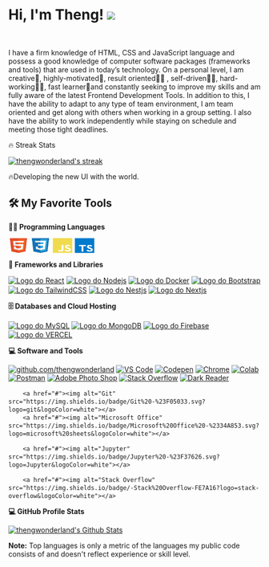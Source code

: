 <h1 align="Left">
Hi, I'm Theng!
<img src="https://media.giphy.com/media/hvRJCLFzcasrR4ia7z/giphy.gif" width="30"></h1>
 <!--<img src="https://komarev.com/ghpvc/?username=thengwonderland&label=Profile%20Views&color=0e75b6&style=flat" align='right' alt="yashitanamdeo" />-->
<!-- <img src="https://gpvc.arturio.dev/thengwonderland" alt="Profile views" align='right'/> <a href="https://github.com/thengwonderland/thengwonderland"> </a> -->

<!-- Typing SVG by DenverCoder1 - https://github.com/DenverCoder1/readme-typing-svg -->
<!--<p align="Left">
  <a href="https://github.com/DenverCoder1/readme-typing-svg"><img src="https://readme-typing-svg.herokuapp.com?lines=Meta+Front+End+Professional;Front+End+Developer;DOM%20|%20AI%20|%20ML%20Enthusiastic;Learning%20new%20technology%20together&center=true&width=380&height=45"></a>
</p>-->
<br/>
<p>
I have a firm knowledge of HTML, CSS and JavaScript language and possess a good knowledge of computer software packages (frameworks and tools) that are used in today’s technology. On a personal level, I am creative🎡, highly-motivated🎯, result oriented👩‍💻 , self-driven🙇‍♀️, hard-working🤹‍♀️, fast learner👐and constantly seeking to improve my skills and am fully aware of the latest Frontend Development Tools. In addition to this, I have the ability to adapt to any type of team environment, I am team oriented and get along with others when working in a group setting. I also have the ability to work independently while staying on schedule and meeting those tight deadlines.
</p>

🔥 Streak Stats

<!-- GitHub Readme Streak Stats - https://github.com/thengwonderland/github-readme-streak-stats -->
<p align="Left">
  	<a href="https://github.com/thengwonderland/github-readme-streak-stats">
    	<img title="🔥 Get streak stats for your profile at git.io/streak-stats" alt="thengwonderland's streak" src="https://github-readme-streak-stats.herokuapp.com/?user=thengwonderland&theme=android-dark&hide_border=true"/>
  	</a>
 <p align="Left">🔥Developing the new UI with the world. </p>
</p>

<h2>🛠️ My Favorite Tools</h2>

<strong>👨‍💻 Programming Languages</strong>

<p>
    <!--<a href="https://github.com/search?q=user%3Athengwonderland+is%3Arepo+language%3Ac"><img alt="C" src="https://img.shields.io/badge/C%20-%232370ED.svg?logo=c&logoColor=white"></a>-->
    <!--<a href="https://github.com/search?q=user%3Athengwonderland+is%3Arepo+language%3Acpp"><img alt="C++" src="https://img.shields.io/badge/C++%20-%2300599C.svg?logo=c%2B%2B&logoColor=white"></a>-->
<a href="https://github.com/search?q=user%3Athengwonderland+is%3Arepo+language%3Ahtml">
<img align="center" alt="Logo do HTML5" height="30" width="40" title="HTML5" src="https://raw.githubusercontent.com/devicons/devicon/master/icons/html5/html5-original.svg"></a>

<a href="https://github.com/search?q=user%3Athengwonderland+is%3Arepo+language%3Acss">
<img align="center" alt="Logo do CSS3" height="30" width="40" title="CSS3" src="https://raw.githubusercontent.com/devicons/devicon/master/icons/css3/css3-original.svg"></a>

<a href="https://github.com/search?q=user%3Athengwonderland+is%3Arepo+language%3Ajavascript">
<img align="center" alt="Logo do JavaScript" height="30" width="40" title="JavaScript" 	src="https://raw.githubusercontent.com/devicons/devicon/master/icons/javascript/javascript-plain.svg"></a>

<a href="https://github.com/search?q=user%3Athengwonderland+is%3Arepo+language%3Atypescript">
<img align="center" alt="Logo do TypeScript" height="30" width="40" title="TypeScript" src="https://raw.githubusercontent.com/devicons/devicon/master/icons/typescript/typescript-plain.svg"></a>


<!--<a href="https://github.com/search?q=user%3Athengwonderland+is%3Arepo+language%3Ahtml"><img alt="HTML" src="https://img.shields.io/badge/HTML%20-%23E34F26.svg?logo=html5&logoColor=white"></a>-->
<!--<a href="https://github.com/search?q=user%3Athengwonderland+is%3Arepo+language%3Acss"><img alt="CSS" src="https://img.shields.io/badge/CSS%20-%231572B6.svg?logo=css3&logoColor=white"></a>-->
<!--<a href="https://github.com/search?q=user%3Athengwonderland+is%3Arepo+language%3Ajava"><img alt="Java" src="https://img.shields.io/badge/Java-%23007396.svg?logo=java&logoColor=white"></a>-->
<!--<a href="https://github.com/search?q=user%3thengwonderland+is%3Arepo+language%3Ajavascript"><img alt="JavaScript" src="https://img.shields.io/badge/JavaScript%20-%23F7DF1E.svg?logo=javascript&logoColor=black"></a>-->
<!--<a href="https://github.com/search?q=user%3thengwonderland+is%3Arepo+language%3Ajavascript"><img alt="NodeJS" src="https://img.shields.io/badge/Node.js%20-%2343853D.svg?logo=node.js&logoColor=white"></a>-->
<!--<a href="https://github.com/search?q=user%3Athengwonderland+is%3Arepo+language%3Aphp"><img alt="PHP" src="https://img.shields.io/badge/PHP-%23777BB4.svg?logo=php&logoColor=white"></a>-->
<!--<a href="https://github.com/search?q=user%3Athengwonderland+is%3Arepo+language%3Apython"><img alt="Python" src="https://img.shields.io/badge/Python%20-%2314354C.svg?logo=python&logoColor=white"></a>-->
<!--<a href="https://github.com/search?q=user%3Athengwonderland+is%3Arepo+language%3Asql"><img alt="SQL" src="https://img.shields.io/badge/SQL%20-%23025E8C.svg?logo=amazon-dynamodb&logoColor=white"></a>-->
</p>

<strong>🧰 Frameworks and Libraries</strong>

<p>
<a href="#">
<img align="center" alt="Logo do React" height="30" width="40" title="React" src="https://cdn.jsdelivr.net/gh/devicons/devicon/icons/react/react-original.svg"></a>
<a href="#">
<img align="center" alt="Logo do Nodejs" height="30" width="40" title="Nodejs" src="https://cdn.jsdelivr.net/gh/devicons/devicon/icons/nodejs/nodejs-original.svg"></a>
<a href="#">
<img align="center" alt="Logo do Docker" height="30" width="40" title="Docker" src="https://cdn.jsdelivr.net/gh/devicons/devicon/icons/docker/docker-original.svg"></a>
<a href="#">
<img align="center" alt="Logo do Bootstrap" height="30" width="40" title="Bootstrap" src="https://cdn.jsdelivr.net/gh/devicons/devicon/icons/bootstrap/bootstrap-original.svg"></a>
<a href="#">
<img align="center" alt="Logo do TailwindCSS" height="30" width="40" title="TailwindCSS" src="https://cdn.jsdelivr.net/gh/devicons/devicon/icons/tailwindcss/tailwindcss-plain.svg"></a>
<a href="#">
<img align="center" alt="Logo do Nestjs" height="30" width="40" title="Nestjs" src="https://cdn.jsdelivr.net/gh/devicons/devicon/icons/nestjs/nestjs-plain.svg"></a>
<a href="#">
<img align="center" alt="Logo do Nextjs" height="30" width="40" title="Nextjs" src="https://cdn.jsdelivr.net/gh/devicons/devicon/icons/nextjs/nextjs-original.svg"></a>

<!--<a href="#"><img alt="Arduino" src="https://img.shields.io/badge/-Arduino-00979D?logo=Arduino&logoColor=white"></a>-->
<!--<a href="#"><img alt="Keras" src="https://img.shields.io/badge/Keras%20-%23D00000.svg?logo=Keras&logoColor=white"></a>-->
<!--<a href="#"><img alt="NumPy" src="https://img.shields.io/badge/Numpy%20-%23013243.svg?logo=numpy&logoColor=white"></a>-->
<!--<a href="#"><img alt="Pandas" src="https://img.shields.io/badge/Pandas%20-%23150458.svg?logo=pandas&logoColor=white"></a>-->
<!--<a href="#"><img alt="React" src="https://img.shields.io/badge/React%20-%2320232a.svg?logo=react&logoColor=%2361DAFB"></a>-->
<!--<a href="#"><img alt="Bootstrap" src="https://img.shields.io/badge/Bootstrap-21759B?logo=bootstrap&logoColor=black"></a>-->
<!--<a href="#"><img alt="TensorFlow" src="https://img.shields.io/badge/TensorFlow%20-%23FF6F00.svg?logo=TensorFlow&logoColor=white"></a>-->
<!--<a href="#"><img alt="Wordpress" src="https://img.shields.io/badge/Wordpress-21759B?logo=wordpress&logoColor=white"></a>-->	
</p>

<strong>🗄️ Databases and Cloud Hosting</strong>

<p>
<a href="#">
<img align="center" alt="Logo do MySQL" height="30" width="40" title="MySQL" src="https://cdn.jsdelivr.net/gh/devicons/devicon/icons/mysql/mysql-original.svg"></a>
<a href="#">
<img align="center" alt="Logo do MongoDB" height="30" width="40" title="MongoDB" src="https://cdn.jsdelivr.net/gh/devicons/devicon/icons/mongodb/mongodb-original.svg"></a>
<a href="#">
<img align="center" alt="Logo do Firebase" height="30" width="40" title="Firebase" src="https://cdn.jsdelivr.net/gh/devicons/devicon/icons/firebase/firebase-plain.svg"></a>
<a href="#">
<img align="center" alt="Logo do VERCEL" height="30" width="40" title="VERCEL" src="https://cdn.jsdelivr.net/gh/devicons/devicon/icons/vercel/vercel-original.svg"></a>

<!--<a href="#"><img alt="GitHub Pages" src="https://img.shields.io/badge/GitHub%20Pages-%23327FC7.svg?logo=github&logoColor=white"></a>-->
<!--<a href="#"><img alt="MySQL" src="https://img.shields.io/badge/MySQL-%2300f.svg?logo=mysql&logoColor=white"></a>-->
<!--<a href="#"><img alt="MongoDB" src ="https://img.shields.io/badge/MongoDB-%234ea94b.svg?logo=mongodb&logoColor=white"></a>-->
<!--<a href="#"><img alt="Netlify" src="https://img.shields.io/badge/Netlify-%23327FC7.svg?logo=netlifyl&logoColor=white"></a>-->
<!--<a href="#"><img alt="Firebase" src ="https://img.shields.io/badge/Firebase-%23316192.svg?logo=firebase&logoColor=white"></a>-->
<!--<a href="#"><img alt="Heroku" src="https://img.shields.io/badge/Heroku%20-%23430098.svg?logo=heroku&logoColor=white"></a>-->
</p>

<strong>💻 Software and Tools</strong>

<p>
<a href="https://www.github.com/thengwonderland/"><img title="github.com/thengwonderland" src="https://img.shields.io/badge/-Github%20-424949?style=for-the-badge&logo=github&logoColor=white"></a> 
<a href="#"><img title="VS Code" src="https://img.shields.io/badge/-Visual%20Studio%20Code-0078d7?style=for-the-badge&logo=visual-studio-code&logoColor=white"></a> 
<a href="#"><img title="Codepen" src="https://img.shields.io/badge/-Codepen%20-424949?style=for-the-badge&logo=codepen&logoColor=white"></a>
<a href="#"><img title="Chrome" src="https://img.shields.io/badge/-Chrome%20-3DDC84?style=for-the-badge&logo=google-chrome&logoColor=black"></a>
<a href="#"><img title="Colab" src="https://img.shields.io/badge/-Colab%20-00b56a?style=for-the-badge&logo=google-colab&logoColor=white"></a>
<a href="#"><img title="Postman" src="https://img.shields.io/badge/-Postman%20-FF6C37?style=for-the-badge&logo=postman&logoColor=white"></a>
<a href="#"><img title="Adobe Photo Shop" src="https://img.shields.io/badge/-Adobe%20Photo%20Shop-%23FF0000?style=for-the-badge&logo=adobe-photo-shop&logoColor=white"></a>
<a href="#"><img title="Stack Overflow" src="https://img.shields.io/badge/-Stack%Overflow-%FE7A16?style=for-the-badge&logo=stack-overflow&logoColor=white"></a>
<a href="#"><img title="Dark Reader" src="https://img.shields.io/badge/-Dark%Reader-%141E24?style=for-the-badge&logo=dark-reader&logoColor=white"></a>


<!--<a href="#"><img alt="Visual Studio Code" src="https://img.shields.io/badge/Visual%20Studio%20Code-0078d7.svg?logo=visual-studio-code&logoColor=white"></a>-->
<!--<a href="#"><img alt="Android Studio" src="https://img.shields.io/badge/Android%20Studio-008678.svg?logo=android-studio&logoColor=white style=for-the-badge"></a>-->
<!--<a href="#"><img alt="Atom" src="https://img.shields.io/badge/Atom-3DDC84?logo=atom&logoColor=white"></a>-->
<!--<a href="#"><img alt="Colab" src="https://img.shields.io/badge/Colab-00b56a.svg?logo=google-colab&logoColor=white"></a>-->
<!--<a href="#"><img alt="Chrome" src="https://img.shields.io/badge/Chrome-3DDC84?logo=google-chrome&logoColor=white"></a>-->
<!--<a href="#"><img alt="Brave" src="https://img.shields.io/badge/-Brave-FB542B?logo=brave&logoColor=white"></a>-->
<!--<a href="#"><img alt="Codepen" src="https://img.shields.io/badge/Codepen-424949.svg?logo=codepen&logoColor=white"></a>-->
<!--<a href="#"><img alt="Dark Reader" src="https://img.shields.io/badge/-Dark%20Reader-141E24?logo=dark-reader&logoColor=white"></a>-->
    	<a href="#"><img alt="Git" src="https://img.shields.io/badge/Git%20-%23F05033.svg?logo=git&logoColor=white"></a>
    	<a href="#"><img alt="Microsoft Office" src="https://img.shields.io/badge/Microsoft%20Office%20-%2334A853.svg?logo=microsoft%20sheets&logoColor=white"></a>
<!--<a href="#"><img alt="Adobe" src="https://img.shields.io/badge/Adobe%20-%23FF0000.svg?logo=adobe&logoColor=white"></a>-->
    	<a href="#"><img alt="Jupyter" src="https://img.shields.io/badge/Jupyter%20-%23F37626.svg?logo=Jupyter&logoColor=white"></a>
<!--<a href="#"><img alt="Postman" src="https://img.shields.io/badge/Postman-FF6C37?logo=postman&logoColor=white"></a>-->
    	<a href="#"><img alt="Stack Overflow" src="https://img.shields.io/badge/-Stack%20Overflow-FE7A16?logo=stack-overflow&logoColor=white"></a>
<!--<a href="#"><img alt="Sublime Text" src="https://img.shields.io/badge/-Sublime%20Text-302E31?logo=sublime-text&logoColor=white"></a>-->
    	
</p>



<!-- https://github.com/thengwonderland/github-readme-stats -->

<strong>💻 GitHub Profile Stats</strong>
<p>
 <a href="https://github.com/thengwonderland/github-readme-stats"><img alt="thengwonderland's Github Stats" src="https://github-readme-stats.vercel.app/api?username=thengwonderland&show_icons=true&count_private=true&theme=react&hide_border=true&bg_color=000000&title_color=3DDC84&icon_color=F8D866" height="192px"/></a>
</p>
<!--📊 Github Stats
<br/>
<p>
 <a href="https://github.com/thengwonderland/github-readme-stats"><img alt="Theng's Top Languages" src="https://github-readme-stats.vercel.app/api/top-langs/?username=thengwonderland&langs_count=8&layout=compact&theme=react&hide_border=true&bg_color=000000&title_color=3DDC84&icon_color=F8D866" height="192px"/>	</a>
</p>-->

<b>Note:</b> Top languages is only a metric of the languages my public code consists of and doesn't reflect experience or skill level.


<!-- https://github.com/ashutosh00710/github-readme-activity-graph -->



<!-- https://github.com/sisodiya2421 -->

<!--🙋‍♀️ Let's Connect-->

<!--<p align="center">
	<a href="https://thengwonderland.github.io/" target="_blank"><img src="https://img.icons8.com/bubbles/50/000000/web.png" alt="Portfolio"/></a>
	<a href="https://github.com/thengwonderland" target="_blank"><img src="https://img.icons8.com/bubbles/50/000000/github.png" alt="GitHub"/></a>
	<a href="https://www.linkedin.com/in/sievtheng-dara/" target="_blank"><img src="https://img.icons8.com/bubbles/50/000000/linkedin.png" alt="LinkedIn"/></a>
	<a href="https://www.facebook.com/thengwonderland/" target="_blank"><img src="https://img.icons8.com/bubbles/50/000000/facebook-new.png" alt="Facebook"/></a>
	<a href="https://www.instagram.com/thengwonderland/" target="_blank"><img src="https://img.icons8.com/bubbles/50/000000/instagram.png" alt="Instagram"/></a>
	<a href="mailto:yashita.namdeo2000@gmail.com" target="_blank"><img src="https://img.icons8.com/bubbles/50/000000/gmail.png" alt="Gmail"/></a>
</p>-->
